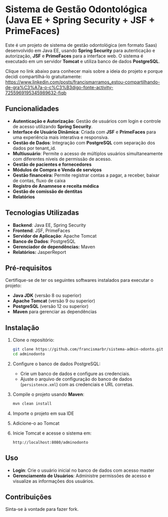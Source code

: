 # Sistema de Gestão Odontológica (Java EE + Spring Security + JSF + PrimeFaces)

Este é um projeto de sistema de gestão odontológica (em formato Saas) desenvolvido em Java EE, usando **Spring Security** para autenticação e autorização, **JSF** e **PrimeFaces** para a interface web. O sistema é executado em um servidor **Tomcat** e utiliza banco de dados **PostgreSQL**.

Clique no link abaixo para conhecer mais sobre a ideia do projeto e porque decidi compartilhá-lo gratuitamente:
https://www.linkedin.com/posts/francismarramos_estou-compartilhando-de-gra%C3%A7a-o-c%C3%B3digo-fonte-activity-7255969195345989632-fiqb

## Funcionalidades

- **Autenticação e Autorização**: Gestão de usuários com login e controle de acesso utilizando **Spring Security**.
- **Interface de Usuário Dinâmica**: Criada com **JSF** e **PrimeFaces** para uma experiência mais interativa e responsiva.
- **Gestão de Dados**: Integração com **PostgreSQL** com separação dos dados por tenant_id.
- **Multiusuário**: Permite o acesso de múltiplos usuários simultaneamente com diferentes níveis de permissão de acesso.
- **Gestão de pacientes e fornecedores**
- **Módulos de Compra e Venda de serviços**
- **Gestão financeira:** Permite registrar contas a pagar, a receber, baixar de contas, fluxo de caixa
- **Registro de Anamnese e receita médica**
- **Gestão de comissão de dentitas**
- **Relatórios**

## Tecnologias Utilizadas

- **Backend**: Java EE, Spring Security
- **Frontend**: JSF, PrimeFaces
- **Servidor de Aplicação**: Apache Tomcat
- **Banco de Dados**: PostgreSQL 
- **Gerenciador de dependências:** Maven
- **Relatórios:** JasperReport

## Pré-requisitos

Certifique-se de ter os seguintes softwares instalados para executar o projeto:

- **Java JDK** (versão 8 ou superior)
- **Apache Tomcat** (versão 9 ou superior)
- **PostgreSQL** (versão 12 ou superior)
- **Maven** para gerenciar as dependências

## Instalação

1. Clone o repositório:
   ```bash
   git clone https://github.com/francismarbr/sistema-admin-odonto.git
   cd adminodonto
   ```

2. Configure o banco de dados PostgreSQL:
   - Crie um banco de dados e configure as credenciais.
   - Ajuste o arquivo de configuração do banco de dados (`persistence.xml`) com as credenciais e URL corretas.

3. Compile o projeto usando **Maven**:
   ```bash
   mvn clean install
   ```

4. Importe o projeto em sua IDE

5. Adicione-o ao Tomcat

6. Inicie Tomcat e acesse o sistema em:
   ```
   http://localhost:8080/adminodonto
   ```

## Uso

- **Login**: Crie o usuário inicial no banco de dados com acesso master
- **Gerenciamento de Usuários**: Administre permissões de acesso e visualize as informações dos usuários.

## Contribuições

Sinta-se à vontade para fazer fork.
